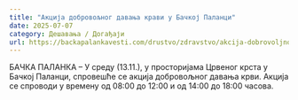 ```yaml
---
title: "Акција добровољног давања крави у Бачкој Паланци"
date: 2025-07-07
category: Дешавања / Догађаји
url: https://backapalankavesti.com/drustvo/zdravstvo/akcija-dobrovoljnog-davanja-kravi-u-backoj-palanci/
---
```


БАЧКА ПАЛАНКА – У среду (13.11.), у просторијама Црвеног крста у Бачкој Паланци, спровешће се акција добровољног давања крви. Акција се спроводи у времену од 08:00 до 12:00 и од 14:00 до 18:00 часова.

